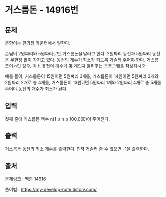 <h1>거스름돈 - 14916번</h1>

<h2>문제</h2>

춘향이는 편의점 카운터에서 일한다.

손님이 2원짜리와 5원짜리로만 거스름돈을 달라고 한다. 2원짜리 동전과 5원짜리 동전은 무한정 많이 가지고 있다. 동전의 개수가 최소가 되도록 거슬러 주어야 한다. 거스름돈이 n인 경우, 최소 동전의 개수가 몇 개인지 알려주는 프로그램을 작성하시오.

예를 들어, 거스름돈이 15원이면 5원짜리 3개를, 거스름돈이 14원이면 5원짜리 2개와 2원짜리 2개로 총 4개를, 거스름돈이 13원이면 5원짜리 1개와 2원짜리 4개로 총 5개를 주어야 동전의 개수가 최소가 된다.

<h2>입력</h2>

첫째 줄에 거스름돈 액수 n(1 ≤ n ≤ 100,000)이 주어진다.

<h2>출력</h2>

거스름돈 동전의 최소 개수를 출력한다. 만약 거슬러 줄 수 없으면 -1을 출력한다.

<h2>출처</h2>

문제링크 : [백준 14916](https://www.acmicpc.net/problem/14916)

풀이법 : https://my-develop-note.tistory.com/